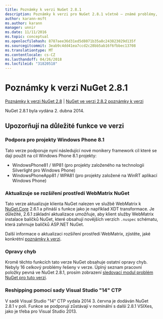 ```yaml
---
title: Poznámky k verzi NuGet 2.8.1
description: Poznámky k verzi pro NuGet 2.8.1 včetně – známé problémy, opravy chyb, přidaných funkcí a chcete.
author: karann-msft
ms.author: karann
manager: unnir
ms.date: 11/11/2016
ms.topic: conceptual
ms.openlocfilehash: 8787aee36d31ed5d8071b35a8c243823029d135f
ms.sourcegitcommit: 3eab9c4dd41ea7ccd2c28bb5ab16f6fbbec13708
ms.translationtype: MT
ms.contentlocale: cs-CZ
ms.lasthandoff: 04/26/2018
ms.locfileid: "31820518"
---
```

# <a name="nuget-281-release-notes"></a>Poznámky k verzi NuGet 2.8.1

[Poznámky k verzi NuGet 2.8](../release-notes/nuget-2.8.md) | [NuGet ve verzi 2.8.2 poznámky k verzi](../release-notes/nuget-2.8.2.md)

NuGet 2.8.1 byla vydána 2. dubna 2014.

## <a name="notable-features-in-the-release"></a>Upozorňují na důležité funkce ve verzi

### <a name="support-for-windows-phone-81-projects"></a>Podpora pro projekty Windows Phone 8.1
Tato verze podporuje nyní následující nové monikery framework cíl které se dají použít na cíl Windows Phone 8.1 projekty:

* WindowsPhone81 / WP81 (pro projekty založeného na technologii Silverlight pro Windows Phone)
* WindowsPhoneApp81 / WPA81 (pro projekty založené na WinRT aplikací Windows Phone)

### <a name="update-of-the-nuget-webmatrix-extension"></a>Aktualizuje se rozšíření prostředí WebMatrix NuGet
Tato verze aktualizuje klienta NuGet nalezen ve službě WebMatrix k [NuGet.Core](https://www.nuget.org/packages/Nuget.Core/2.6.1) 2.6.1 a přináší s funkce jako je například XDT transformace. Je důležité, 2.6.1 základní aktualizace umožňuje, aby klient služby WebMatrix instalace balíčků NuGet, které obsahují novějších verzích `.nuspec` schématu, která zahrnuje balíčků ASP.NET NuGet.

Další informace o aktualizaci rozšíření prostředí WebMatrix, zjistěte, jaké konkrétní [poznámky k verzi](../release-notes/nuget-2.6.1-for-WebMatrix.md).

### <a name="bug-fixes"></a>Opravy chyb
Kromě těchto funkcích tato verze NuGet obsahuje ostatní opravy chyb. Nebyly 16 celkový problémy řešeny v verze. Úplný seznam pracovní položky pevná ve NuGet 2.8.1, prosím zobrazení [sledovací modul problém NuGet pro tuto verzi](https://nuget.codeplex.com/workitem/list/advanced?keyword=&status=All&type=All&priority=All&release=NuGet%202.8.1&assignedTo=All&component=All&sortField=LastUpdatedDate&sortDirection=Descending&page=0&reasonClosed=All).

### <a name="reshipping-with-visual-studio-14-ctp"></a>Reshipping pomocí sady Visual Studio "14" CTP
V sadě Visual Studio "14" CTP vydala 2014 3. června je dodáván NuGet 2.8.1 v poli. Funkce se podporují zůstávají v nominální s další 2.8.1 VSIXes, jako je třeba pro Visual Studio 2013.
